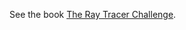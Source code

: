 See the book [The Ray Tracer Challenge](https://pragprog.com/titles/jbtracer/the-ray-tracer-challenge/).
